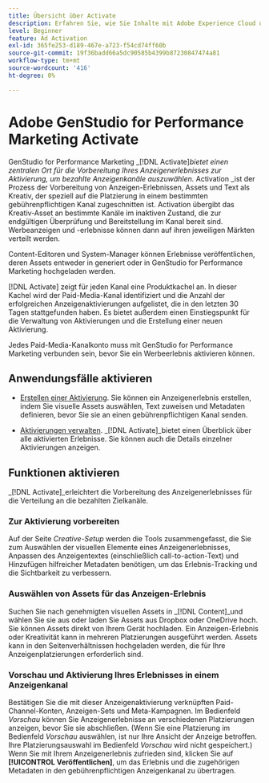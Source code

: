 ```yaml
---
title: Übersicht über Activate
description: Erfahren Sie, wie Sie Inhalte mit Adobe Experience Cloud und Anwendungen von Drittanbietern aktivieren.
level: Beginner
feature: Ad Activation
exl-id: 365fe253-d189-467e-a723-f54cd74ff60b
source-git-commit: 19f36badd66a5dc90585b4399b87230847474a81
workflow-type: tm+mt
source-wordcount: '416'
ht-degree: 0%

---
```


# Adobe GenStudio for Performance Marketing Activate

GenStudio for Performance Marketing _[!DNL Activate]_bietet einen zentralen Ort für die Vorbereitung Ihres Anzeigenerlebnisses zur Aktivierung, um bezahlte Anzeigenkanäle auszuwählen._ Activation _ist der Prozess der Vorbereitung von Anzeigen-Erlebnissen, Assets und Text als Kreativ, der speziell auf die Platzierung in einem bestimmten gebührenpflichtigen Kanal zugeschnitten ist. Activation übergibt das Kreativ-Asset an bestimmte Kanäle im inaktiven Zustand, die zur endgültigen Überprüfung und Bereitstellung im Kanal bereit sind. Werbeanzeigen und -erlebnisse können dann auf ihren jeweiligen Märkten verteilt werden.

Content-Editoren und System-Manager können Erlebnisse veröffentlichen, deren Assets entweder in generiert oder in GenStudio for Performance Marketing hochgeladen werden.

[!DNL Activate] zeigt für jeden Kanal eine Produktkachel an. In dieser Kachel wird der Paid-Media-Kanal identifiziert und die Anzahl der erfolgreichen Anzeigenaktivierungen aufgelistet, die in den letzten 30 Tagen stattgefunden haben. Es bietet außerdem einen Einstiegspunkt für die Verwaltung von Aktivierungen und die Erstellung einer neuen Aktivierung.

Jedes Paid-Media-Kanalkonto muss mit GenStudio for Performance Marketing verbunden sein, bevor Sie ein Werbeerlebnis aktivieren können.

## Anwendungsfälle aktivieren

* [Erstellen einer Aktivierung](create-activation.md). Sie können ein Anzeigenerlebnis erstellen, indem Sie visuelle Assets auswählen, Text zuweisen und Metadaten definieren, bevor Sie sie an einen gebührenpflichtigen Kanal senden.

* [Aktivierungen verwalten](manage-activations.md). _[!DNL Activate]_bietet einen Überblick über alle aktivierten Erlebnisse. Sie können auch die Details einzelner Aktivierungen anzeigen.

## Funktionen aktivieren

_[!DNL Activate]_erleichtert die Vorbereitung des Anzeigenerlebnisses für die Verteilung an die bezahlten Zielkanäle.

### Zur Aktivierung vorbereiten

Auf der Seite _Creative-Setup_ werden die Tools zusammengefasst, die Sie zum Auswählen der visuellen Elemente eines Anzeigenerlebnisses, Anpassen des Anzeigentextes (einschließlich call-to-action-Text) und Hinzufügen hilfreicher Metadaten benötigen, um das Erlebnis-Tracking und die Sichtbarkeit zu verbessern.

### Auswählen von Assets für das Anzeigen-Erlebnis

Suchen Sie nach genehmigten visuellen Assets in _[!DNL Content]_und wählen Sie sie aus oder laden Sie Assets aus Dropbox oder OneDrive hoch. Sie können Assets direkt von Ihrem Gerät hochladen. Ein Anzeigen-Erlebnis oder Kreativität kann in mehreren Platzierungen ausgeführt werden. Assets kann in den Seitenverhältnissen hochgeladen werden, die für Ihre Anzeigenplatzierungen erforderlich sind.

### Vorschau und Aktivierung Ihres Erlebnisses in einem Anzeigenkanal

Bestätigen Sie die mit dieser Anzeigenaktivierung verknüpften Paid-Channel-Konten, Anzeigen-Sets und Meta-Kampagnen. Im Bedienfeld _Vorschau_ können Sie Anzeigenerlebnisse an verschiedenen Platzierungen anzeigen, bevor Sie sie abschließen. (Wenn Sie eine Platzierung im Bedienfeld _Vorschau_ auswählen, ist nur Ihre Ansicht der Anzeige betroffen. Ihre Platzierungsauswahl im Bedienfeld _Vorschau_ wird nicht gespeichert.) Wenn Sie mit Ihrem Anzeigenerlebnis zufrieden sind, klicken Sie auf **[!UICONTROL Veröffentlichen]**, um das Erlebnis und die zugehörigen Metadaten in den gebührenpflichtigen Anzeigenkanal zu übertragen.
